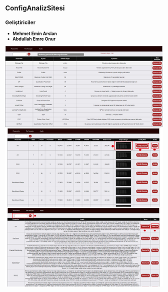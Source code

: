 ## ConfigAnalizSitesi


### Geliştiriciler
- **Mehmet Emin Arslan**
- **Abdullah Emre Onur**

![](Readmefoto/analiz1.png)
![](Readmefoto/analiz2.png) 
![](Readmefoto/analiz3.png)